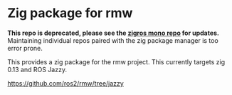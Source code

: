 # Zig package for rmw

**This repo is deprecated, please see the [zigros mono repo](https://github.com/zig-robotics/zigros) for updates.**
Maintaining individual repos paired with the zig package manager is too error prone.

This provides a zig package for the rmw project.
This currently targets zig 0.13 and ROS Jazzy.

https://github.com/ros2/rmw/tree/jazzy
